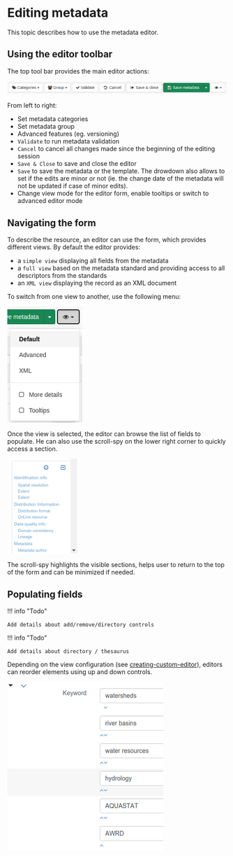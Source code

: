 # Editing metadata

This topic describes how to use the metadata editor.

## Using the editor toolbar

The top tool bar provides the main editor actions:

![](img/editor-toolbar.png)

From left to right:

-   Set metadata categories
-   Set metadata group
-   Advanced features (eg. versioning)
-   `Validate` to run metadata validation
-   `Cancel` to cancel all changes made since the beginning of the editing session
-   `Save & Close` to save and close the editor
-   `Save` to save the metadata or the template. The drowdown also allows to set if the edits are minor or not (ie. the change date of the metadata will not be updated if case of minor edits).
-   Change view mode for the editor form, enable tooltips or switch to advanced editor mode

## Navigating the form

To describe the resource, an editor can use the form, which provides different views. By default the editor provides:

-   a `simple view` displaying all fields from the metadata
-   a `full view` based on the metadata standard and providing access to all descriptors from the standards
-   an `XML view` displaying the record as an XML document

To switch from one view to another, use the following menu:

![](img/view-mode.png)

Once the view is selected, the editor can browse the list of fields to populate. He can also use the scroll-spy on the lower right corner to quickly access a section.

![](img/scoll-spy.png)

The scroll-spy highlights the visible sections, helps user to return to the top of the form and can be minimized if needed.

## Populating fields

!!! info "Todo"

    Add details about add/remove/directory controls


!!! info "Todo"

    Add details about directory / thesaurus


Depending on the view configuration (see [creating-custom-editor](creating-custom-editor.md)), editors can reorder elements using up and down controls.

![](img/editor-control-updown.png)
